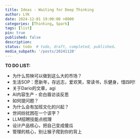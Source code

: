 ```yaml
---
title: Ideas - Waiting for Deep Thinking
author: LYK
date: 2024-12-01 19:00:00 +0800
categories: [Thinking, Spark]
tags: [list]
pin: true
published: false
description: 
status: todo  # todo, draft, completed, published。
media_subpath: '/posts/20241128'
---
```



**TO DO LIST:**  
- 为什么剪映可以做到这么大的市场？
- 生活SOP：愿新年，存远志，爱欢笑，常读书，乐健身，惜四时!
- 关于Dario的文章，agi
- AI内容生产 - 俞白眉访谈反思
- 如何提问题？
- 为什么会有加班文化的兴起？
- 世间纷扰困在一个该字？
- LLM招聘技能点梳理
- 设计产品核心，把自己变成傻瓜
- 管理的核心，别让猴子爬到你的背上






